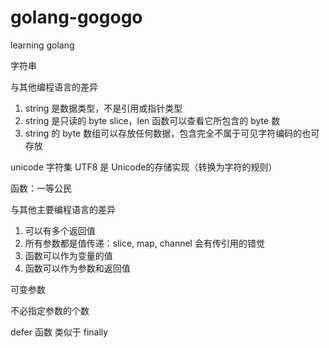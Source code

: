 # golang-gogogo
learning golang


字符串

与其他编程语言的差异
1. string 是数据类型，不是引用或指针类型
2. string 是只读的 byte slice，len 函数可以查看它所包含的 byte 数
3. string 的 byte 数组可以存放任何数据，包含完全不属于可见字符编码的也可存放

unicode 字符集
UTF8 是 Unicode的存储实现（转换为字符的规则）


函数：一等公民

与其他主要编程语言的差异
1. 可以有多个返回值
2. 所有参数都是值传递：slice, map, channel 会有传引用的错觉
3. 函数可以作为变量的值
4. 函数可以作为参数和返回值

可变参数

不必指定参数的个数

defer 函数 类似于 finally